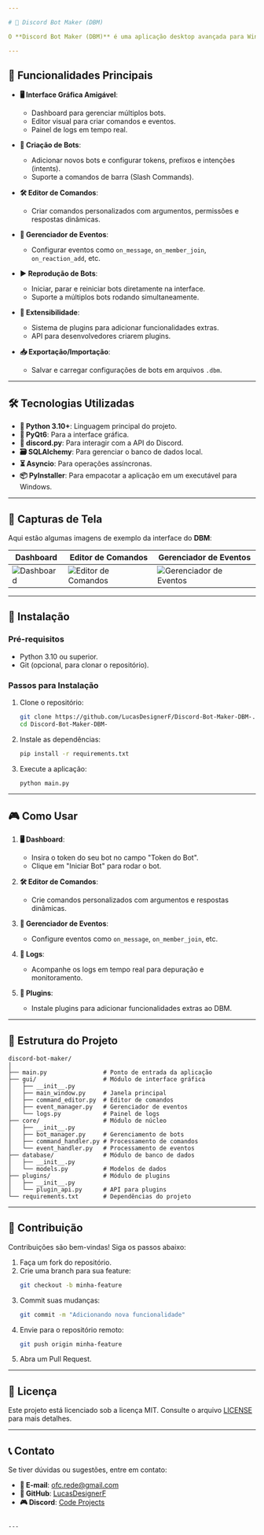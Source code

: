 ```yaml
---

# 🚀 Discord Bot Maker (DBM)

O **Discord Bot Maker (DBM)** é uma aplicação desktop avançada para Windows que permite criar, configurar e gerenciar bots do Discord de forma intuitiva e modular. Com uma interface gráfica robusta, você pode desenvolver bots personalizados com comandos, eventos e muito mais, sem precisar escrever código manualmente. 🤖✨

---
```


## 🎯 Funcionalidades Principais

- **🖥️ Interface Gráfica Amigável**:
  - Dashboard para gerenciar múltiplos bots.
  - Editor visual para criar comandos e eventos.
  - Painel de logs em tempo real.

- **🤖 Criação de Bots**:
  - Adicionar novos bots e configurar tokens, prefixos e intenções (intents).
  - Suporte a comandos de barra (Slash Commands).

- **🛠️ Editor de Comandos**:
  - Criar comandos personalizados com argumentos, permissões e respostas dinâmicas.

- **🎉 Gerenciador de Eventos**:
  - Configurar eventos como `on_message`, `on_member_join`, `on_reaction_add`, etc.

- **▶️ Reprodução de Bots**:
  - Iniciar, parar e reiniciar bots diretamente na interface.
  - Suporte a múltiplos bots rodando simultaneamente.

- **🧩 Extensibilidade**:
  - Sistema de plugins para adicionar funcionalidades extras.
  - API para desenvolvedores criarem plugins.

- **📥 Exportação/Importação**:
  - Salvar e carregar configurações de bots em arquivos `.dbm`.

---

## 🛠️ Tecnologias Utilizadas

- **🐍 Python 3.10+**: Linguagem principal do projeto.
- **🎨 PyQt6**: Para a interface gráfica.
- **🤖 discord.py**: Para interagir com a API do Discord.
- **🗃️ SQLAlchemy**: Para gerenciar o banco de dados local.
- **⏳ Asyncio**: Para operações assíncronas.
- **📦 PyInstaller**: Para empacotar a aplicação em um executável para Windows.

---

## 📸 Capturas de Tela

Aqui estão algumas imagens de exemplo da interface do **DBM**:

| **Dashboard** | **Editor de Comandos** | **Gerenciador de Eventos** |
|---------------|------------------------|----------------------------|
| ![Dashboard](https://dummyimage.com/600x400/000/fff&text=Dashboard) | ![Editor de Comandos](https://dummyimage.com/600x400/000/fff&text=Editor+de+Comandos) | ![Gerenciador de Eventos](https://dummyimage.com/600x400/000/fff&text=Gerenciador+de+Eventos) |

---

## 🚀 Instalação

### Pré-requisitos
- Python 3.10 ou superior.
- Git (opcional, para clonar o repositório).

### Passos para Instalação

1. Clone o repositório:
   ```bash
   git clone https://github.com/LucasDesignerF/Discord-Bot-Maker-DBM-.git
   cd Discord-Bot-Maker-DBM-
   ```

2. Instale as dependências:
   ```bash
   pip install -r requirements.txt
   ```

3. Execute a aplicação:
   ```bash
   python main.py
   ```

---

## 🎮 Como Usar

1. **🖥️ Dashboard**:
   - Insira o token do seu bot no campo "Token do Bot".
   - Clique em "Iniciar Bot" para rodar o bot.

2. **🛠️ Editor de Comandos**:
   - Crie comandos personalizados com argumentos e respostas dinâmicas.

3. **🎉 Gerenciador de Eventos**:
   - Configure eventos como `on_message`, `on_member_join`, etc.

4. **📜 Logs**:
   - Acompanhe os logs em tempo real para depuração e monitoramento.

5. **🧩 Plugins**:
   - Instale plugins para adicionar funcionalidades extras ao DBM.

---

## 📂 Estrutura do Projeto

```
discord-bot-maker/
│
├── main.py                # Ponto de entrada da aplicação
├── gui/                   # Módulo de interface gráfica
│   ├── __init__.py
│   ├── main_window.py     # Janela principal
│   ├── command_editor.py  # Editor de comandos
│   ├── event_manager.py   # Gerenciador de eventos
│   └── logs.py            # Painel de logs
├── core/                  # Módulo de núcleo
│   ├── __init__.py
│   ├── bot_manager.py     # Gerenciamento de bots
│   ├── command_handler.py # Processamento de comandos
│   └── event_handler.py   # Processamento de eventos
├── database/              # Módulo de banco de dados
│   ├── __init__.py
│   └── models.py          # Modelos de dados
├── plugins/               # Módulo de plugins
│   ├── __init__.py
│   └── plugin_api.py      # API para plugins
└── requirements.txt       # Dependências do projeto
```

---

## 🤝 Contribuição

Contribuições são bem-vindas! Siga os passos abaixo:

1. Faça um fork do repositório.
2. Crie uma branch para sua feature:
   ```bash
   git checkout -b minha-feature
   ```
3. Commit suas mudanças:
   ```bash
   git commit -m "Adicionando nova funcionalidade"
   ```
4. Envie para o repositório remoto:
   ```bash
   git push origin minha-feature
   ```
5. Abra um Pull Request.

---

## 📜 Licença

Este projeto está licenciado sob a licença MIT. Consulte o arquivo [LICENSE](LICENSE) para mais detalhes.

---

## 📞 Contato

Se tiver dúvidas ou sugestões, entre em contato:

- **📧 E-mail**: ofc.rede@gmail.com
- **🐙 GitHub**: [LucasDesignerF](https://github.com/LucasDesignerF)
- **🎮 Discord**: [Code Projects](https://discord.gg/MjKrGpF44g)
```

---
